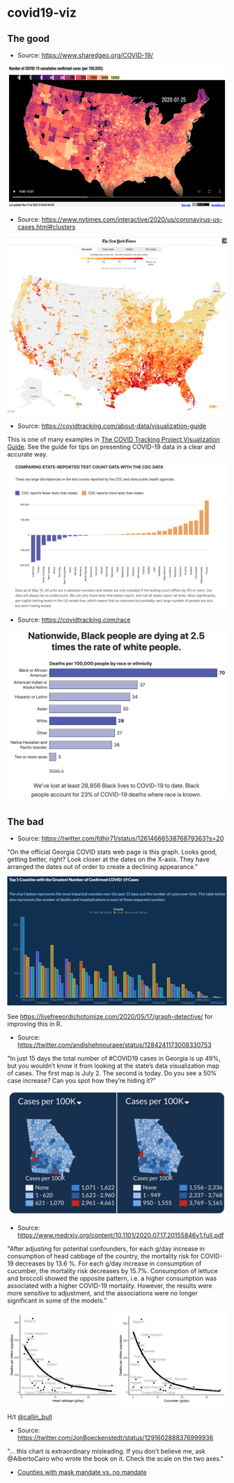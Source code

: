 # covid19-viz

## The good

- Source: https://www.sharedgeo.org/COVID-19/

![Number of COVID-19 cumulative confirmed cases (per 100,000)](the-good/cases-per-100k.png)

- Source: https://www.nytimes.com/interactive/2020/us/coronavirus-us-cases.html#clusters

![New York Times COVID-19 Hotspots](the-good/nyt-hotspots.png)

- Source: https://covidtracking.com/about-data/visualization-guide


This is one of many examples in [The COVID Tracking Project Visualization Guide](https://covidtracking.com/about-data/visualization-guide). See the guide for tips on presenting COVID-19 data in a clear and accurate way.

![Comparing State-reported Test Count Data with the CDC Data ](the-good/cdc-state-tests.png)

- Source: https://covidtracking.com/race

![COVID-19 deaths per 100,000 people by race ](the-good/covid-by-race.png)

## The bad

- Source: https://twitter.com/fdhjr71/status/1261466653876879363?s=20

"On the official Georgia COVID stats web page is this graph. Looks good, getting better, right? Look closer at the dates on the X-axis. They have arranged the dates out of order to create a declining appearance."

![Declining bars](the-bad/ga-dph-declining-bars.jpg)

See https://livefreeordichotomize.com/2020/05/17/graph-detective/ for improving this in R.

- Source: https://twitter.com/andishehnouraee/status/1284241173008330753

"In just 15 days the total number of #COVID19 cases in Georgia is up 49%, but you wouldn’t know it from looking at the state’s data visualization map of cases. The first map is July 2. The second is today. Do you see a 50% case increase? Can you spot how they’re hiding it?"

![GA COVID Dashboard](the-bad/ga-covid-dashboard.png)

- Source: https://www.medrxiv.org/content/10.1101/2020.07.17.20155846v1.full.pdf

"After adjusting for potential confounders, for each g/day increase in consumption of head cabbage of the country, the mortality risk for COVID-19 decreases by 13.6 %. For each g/day increase in consumption of cucumber, the mortality risk decreases by 15.7%. Consumption of lettuce and broccoli showed the opposite pattern, i.e. a higher consumption was associated with a higher COVID-19 mortality. However, the results were more sensitive to adjustment, and the associations were no longer significant in some of the models."

![Eat your vegetables](the-bad/eat-your-vegetables.png)

H/t [@callin_bull](https://twitter.com/callin_bull/status/1285396233406709760?s=20)

- Source: https://twitter.com/JonBoeckenstedt/status/1291602888376999936

"... this chart is extraordinary misleading.  If you don't believe me, ask \@AlbertoCairo who wrote the book on it. Check the scale on the two axes."

- [Counties with mask mandate vs. no mandate](the-bad/masks-v-nomasks.png)




